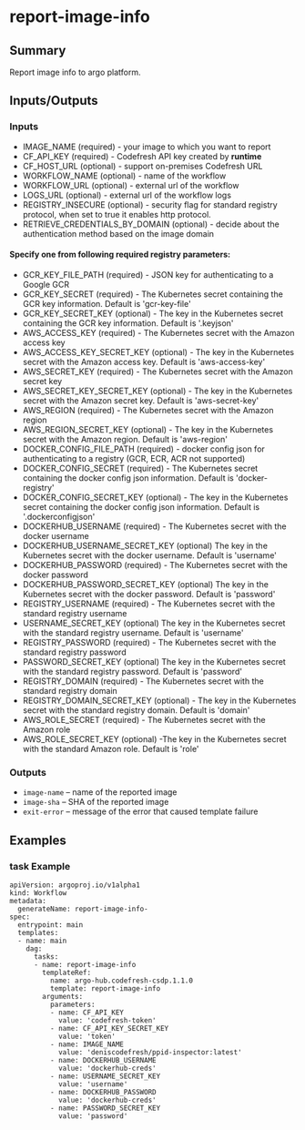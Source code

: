 # report-image-info

## Summary
Report image info to argo platform.

## Inputs/Outputs

### Inputs
* IMAGE_NAME (required) - your image to which you want to report
* CF_API_KEY (required) - Codefresh API key created by **runtime**
* CF_HOST_URL (optional) - support on-premises Codefresh URL
* WORKFLOW_NAME (optional) - name of the workflow
* WORKFLOW_URL (optional) - external url of the workflow
* LOGS_URL (optional) - external url of the workflow logs
* REGISTRY_INSECURE (optional) - security flag for standard registry protocol, when set to true it enables http protocol.
* RETRIEVE_CREDENTIALS_BY_DOMAIN (optional) - decide about the authentication method based on the image domain
#### Specify one from following required registry parameters:
* GCR_KEY_FILE_PATH (required) - JSON key for authenticating to a Google GCR
* GCR_KEY_SECRET (required) - The Kubernetes secret containing the GCR key information. Default is 'gcr-key-file'
* GCR_KEY_SECRET_KEY (optional) - The key in the Kubernetes secret containing the GCR key information. Default is '.keyjson'
* AWS_ACCESS_KEY (required) - The Kubernetes secret with the Amazon access key
* AWS_ACCESS_KEY_SECRET_KEY (optional) - The key in the Kubernetes secret with the Amazon access key. Default is 'aws-access-key'
* AWS_SECRET_KEY (required) - The Kubernetes secret with the Amazon secret key
* AWS_SECRET_KEY_SECRET_KEY (optional) - The key in the Kubernetes secret with the Amazon secret key. Default is 'aws-secret-key'
* AWS_REGION (required) - The Kubernetes secret with the Amazon region
* AWS_REGION_SECRET_KEY (optional) - The key in the Kubernetes secret with the Amazon region. Default is 'aws-region'
* DOCKER_CONFIG_FILE_PATH (required) - docker config json for authenticating to a registry (GCR, ECR, ACR not supported)
* DOCKER_CONFIG_SECRET (required) - The Kubernetes secret containing the docker config json information. Default is 'docker-registry'
* DOCKER_CONFIG_SECRET_KEY  (optional) - The key in the Kubernetes secret containing the docker config json information. Default is '.dockerconfigjson'
* DOCKERHUB_USERNAME (required) - The Kubernetes secret with the docker username
* DOCKERHUB_USERNAME_SECRET_KEY (optional) The key in the Kubernetes secret with the docker username. Default is 'username'
* DOCKERHUB_PASSWORD (required) - The Kubernetes secret with the docker password
* DOCKERHUB_PASSWORD_SECRET_KEY (optional) The key in the Kubernetes secret with the docker password. Default is 'password'
* REGISTRY_USERNAME (required) - The Kubernetes secret with the standard registry username
* USERNAME_SECRET_KEY (optional) The key in the Kubernetes secret with the standard registry username. Default is 'username'
* REGISTRY_PASSWORD (required) - The Kubernetes secret with the standard registry password
* PASSWORD_SECRET_KEY (optional) The key in the Kubernetes secret with the standard registry password. Default is 'password'
* REGISTRY_DOMAIN (required) - The Kubernetes secret with the standard registry domain
* REGISTRY_DOMAIN_SECRET_KEY (optional) - The key in the Kubernetes secret with the standard registry domain. Default is 'domain'
* AWS_ROLE_SECRET (required) - The Kubernetes secret with the Amazon role
* AWS_ROLE_SECRET_KEY (optional) -The key in the Kubernetes secret with the standard Amazon role. Default is 'role'

### Outputs
* `image-name` – name of the reported image
* `image-sha` – SHA of the reported image
* `exit-error` – message of the error that caused template failure

## Examples

### task Example
```
apiVersion: argoproj.io/v1alpha1
kind: Workflow
metadata:
  generateName: report-image-info-
spec:
  entrypoint: main
  templates:
  - name: main
    dag:
      tasks:
      - name: report-image-info
        templateRef:
          name: argo-hub.codefresh-csdp.1.1.0
          template: report-image-info
        arguments:
          parameters:
          - name: CF_API_KEY
            value: 'codefresh-token'
          - name: CF_API_KEY_SECRET_KEY
            value: 'token'
          - name: IMAGE_NAME
            value: 'deniscodefresh/ppid-inspector:latest'
          - name: DOCKERHUB_USERNAME
            value: 'dockerhub-creds'
          - name: USERNAME_SECRET_KEY
            value: 'username'
          - name: DOCKERHUB_PASSWORD
            value: 'dockerhub-creds'
          - name: PASSWORD_SECRET_KEY
            value: 'password'
```
